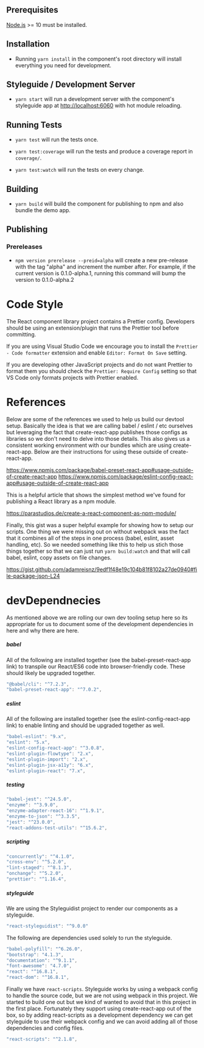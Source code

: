 ## Prerequisites

[Node.js](http://nodejs.org/) >= 10 must be installed.

## Installation

- Running `yarn install` in the component's root directory will install everything you need for development.

## Styleguide / Development Server

- `yarn start` will run a development server with the component's styleguide app at [http://localhost:6060](http://localhost:6060) with hot module reloading.

## Running Tests

- `yarn test` will run the tests once.

- `yarn test:coverage` will run the tests and produce a coverage report in `coverage/`.

- `yarn test:watch` will run the tests on every change.

## Building

- `yarn build` will build the component for publishing to npm and also bundle the demo app.

## Publishing


### Prereleases
- `npm version prerelease --preid=alpha` will create a new pre-release with the tag "alpha" and increment the number after.
    For example, if the current version is 0.1.0-alpha.1, running this command will bump the version to 0.1.0-alpha.2

# Code Style

The React component library project contains a Prettier config.
Developers should be using an extension/plugin that runs the Prettier tool before committing.

If you are using Visual Studio Code we encourage you to install the `Prettier - Code formatter` extension and enable `Editor: Format On Save` setting.

If you are developing other JavaScript projects and do not want Prettier to format them you should check the `Prettier: Require Config` setting so that VS Code only formats projects with Prettier enabled.

# References

Below are some of the references we used to help us build our devtool setup.
Basically the idea is that we are calling babel / eslint / etc ourselves but
leveraging the fact that create-react-app publishes those configs as libraries so
we don't need to delve into those details. This also gives us a consistent working
environment with our bundles which are using create-react-app. Below are their
instructions for using these outside of create-react-app.

https://www.npmjs.com/package/babel-preset-react-app#usage-outside-of-create-react-app
https://www.npmjs.com/package/eslint-config-react-app#usage-outside-of-create-react-app

This is a helpful article that shows the simplest method we've found for publishing
a React library as a npm module.

https://parastudios.de/create-a-react-component-as-npm-module/

Finally, this gist was a super helpful example for showing how to setup our scripts.
One thing we were missing out on without webpack was the fact that it combines all
of the steps in one process (babel, eslint, asset handling, etc). So we needed
something like this to help us stich those things together so that we can just
run `yarn build:watch` and that will call babel, eslint, copy assets on file changes.

https://gist.github.com/adamreisnz/9edf1f48e19c104b81f8102a27de0940#file-package-json-L24

# devDependnecies

As mentioned above we are rolling our own dev tooling setup here so its appropriate
for us to document some of the development dependencies in here and why there are
here.

##### babel

All of the following are installed together (see the babel-preset-react-app link)
to transpile our React/ES6 code into browser-friendly code. These should likely
be upgraded together.

```javascript static
"@babel/cli": "^7.2.3",
"babel-preset-react-app": "^7.0.2",
```

##### eslint

All of the following are installed together (see the eslint-config-react-app link)
to enable linting and should be upgraded together as well.

```javascript static
"babel-eslint": "9.x",
"eslint": "5.x",
"eslint-config-react-app": "^3.0.8",
"eslint-plugin-flowtype": "2.x",
"eslint-plugin-import": "2.x",
"eslint-plugin-jsx-a11y": "6.x",
"eslint-plugin-react": "7.x",
```

##### testing

```javascript static
"babel-jest": "^24.5.0",
"enzyme": "^3.9.0",
"enzyme-adapter-react-16": "^1.9.1",
"enzyme-to-json": "^3.3.5",
"jest": "^23.0.0",
"react-addons-test-utils": "^15.6.2",
```

##### scripting

```javascript static
"concurrently": "^4.1.0",
"cross-env": "^5.2.0",
"lint-staged": "^8.1.3",
"onchange": "^5.2.0",
"prettier": "^1.16.4",
```

##### styleguide

We are using the Styleguidist project to render our components as a styleguide.

```javascript static
"react-styleguidist": "^9.0.0"
```

The following are dependencies used solely to run the styleguide.

```javascript static
"babel-polyfill": "^6.26.0",
"bootstrap": "4.1.3",
"documentation": "^9.1.1",
"font-awesome": "4.7.0",
"react": "^16.8.1",
"react-dom": "^16.8.1",
```

Finally we have `react-scripts`. Styleguide works by using a webpack config to
handle the source code, but we are not using webpack in this project. We started
to build one out but we kind of wanted to avoid that in this project in the first
place. Fortunately they support using create-react-app out of the box, so by adding
react-scripts as a development dependency we can get styleguide to use their
webpack config and we can avoid adding all of those dependencies and config files.

```javascript static
"react-scripts": "^2.1.8",
```
